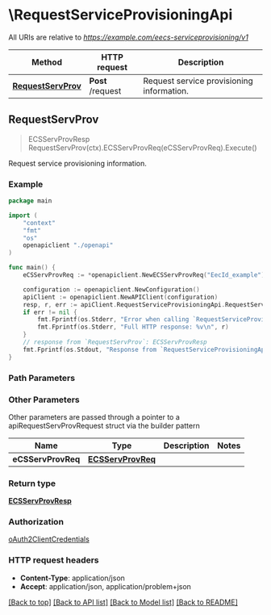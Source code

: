 # \RequestServiceProvisioningApi

All URIs are relative to *https://example.com/eecs-serviceprovisioning/v1*

Method | HTTP request | Description
------------- | ------------- | -------------
[**RequestServProv**](RequestServiceProvisioningApi.md#RequestServProv) | **Post** /request | Request service provisioning information.



## RequestServProv

> ECSServProvResp RequestServProv(ctx).ECSServProvReq(eCSServProvReq).Execute()

Request service provisioning information.

### Example

```go
package main

import (
    "context"
    "fmt"
    "os"
    openapiclient "./openapi"
)

func main() {
    eCSServProvReq := *openapiclient.NewECSServProvReq("EecId_example") // ECSServProvReq | 

    configuration := openapiclient.NewConfiguration()
    apiClient := openapiclient.NewAPIClient(configuration)
    resp, r, err := apiClient.RequestServiceProvisioningApi.RequestServProv(context.Background()).ECSServProvReq(eCSServProvReq).Execute()
    if err != nil {
        fmt.Fprintf(os.Stderr, "Error when calling `RequestServiceProvisioningApi.RequestServProv``: %v\n", err)
        fmt.Fprintf(os.Stderr, "Full HTTP response: %v\n", r)
    }
    // response from `RequestServProv`: ECSServProvResp
    fmt.Fprintf(os.Stdout, "Response from `RequestServiceProvisioningApi.RequestServProv`: %v\n", resp)
}
```

### Path Parameters



### Other Parameters

Other parameters are passed through a pointer to a apiRequestServProvRequest struct via the builder pattern


Name | Type | Description  | Notes
------------- | ------------- | ------------- | -------------
 **eCSServProvReq** | [**ECSServProvReq**](ECSServProvReq.md) |  | 

### Return type

[**ECSServProvResp**](ECSServProvResp.md)

### Authorization

[oAuth2ClientCredentials](../README.md#oAuth2ClientCredentials)

### HTTP request headers

- **Content-Type**: application/json
- **Accept**: application/json, application/problem+json

[[Back to top]](#) [[Back to API list]](../README.md#documentation-for-api-endpoints)
[[Back to Model list]](../README.md#documentation-for-models)
[[Back to README]](../README.md)

